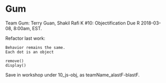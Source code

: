# Gum
Team Gum: Terry Guan, Shakil Rafi
K #10: Objectification
Due R 2018-03-08, 8:00am, EST.

Refactor last work:

    Behavior remains the same.
    Each dot is an object

    remove()
    display()

Save in workshop under 10_js-obj, as teamName_alastF-blastF.
